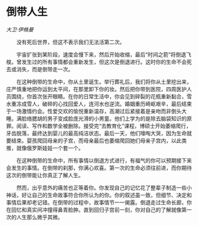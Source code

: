 # 倒带人生

*大卫·伊格曼*

　　没有死后世界，但这不表示我们无法活第二次。

　　宇宙扩张到某阶段，速度会慢下来，然后开始收缩，最后“时间之箭”将倒退飞梭。曾发生过的所有事情都会重新发生，但这次是倒退进行。这时你的生命不会死去或消失，而是倒带走一次。

　　在这种倒带的生命中，你从土里诞生。举行葬礼后，我们将你从土里挖出来，庄严慎重地把你运到太平间，在那里卸下你的妆。然后把你带到医院，四周医护人员围绕，你首次张开眼睛。在你的日常生活中，你会见到碎裂的花瓶重新黏合，雪水重冻成雪人，破碎的心找回爱人，连河水也逆流。婚姻重历崎岖艰辛，最后结束于一场激情约会。性爱交欢的愉悦重新温存，高潮过后紧接着是亲吻而非倒头大睡。满脸络腮胡的男子变成脸庞光滑的小男童。他们上学为的是除去脑袋知识的原罪。阅读、写作和数学全被删除。接受完“去教育化”课程，博硕士开始萎缩爬行，牙齿脱落，最终达到婴儿的最高纯洁状态。最后一天，他们嚎啕大哭，因为生命就要结束。婴孩爬回母亲的子宫，而母亲最后也萎缩爬回她们母亲子宫内，以此类推，就像俄罗斯娃娃一个套一个。

　　在这种倒带的生命中，所有事情以倒退方式进行，有福气的你可以预期接下来会发生的事情。在倒带的刹那，你满心欢喜。第一次的生命必须往前进，而你期待这次的倒带能让你真正了解人生。

　　然而，出乎意外的痛苦也正等着你。你发现自己的记忆花了整辈子制造一些小神话，好让自己的生命故事符合你所认为的你。你的叙述虽一致，但细节、决定和事情后果却老记错。在倒带的过程中，故事情节一一揭露。倒退走过生命长廊，你在回忆和真实间冲撞得鼻青脸肿。直到回归子宫前一刻，你对自己的了解就像第一次的人生那么微乎其微。